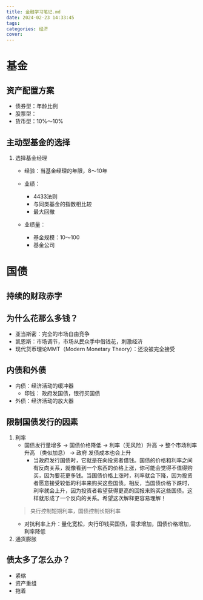 ```yaml
---
title: 金融学习笔记.md
date: 2024-02-23 14:33:45
tags: 
categories: 经济
cover: 
---
```


# 基金

## 资产配置方案

* 债券型：年龄比例
* 股票型：
* 货币型：10%～10%

 ## 主动型基金的选择

1. 选择基金经理

   * 经验：当基金经理的年限，8～10年

   * 业绩： 
     * 4433法则
     * 与同类基金的指数相比较
     * 最大回撤

   * 业绩量：
     * 基金规模：10～100
     * 基金公司

# 国债

## 持续的财政赤字

## 为什么花那么多钱？
 * 亚当斯密：完全的市场自由竞争
 * 凯恩斯：市场调节，市场从民众手中借钱花，刺激经济
 * 现代货币理论MMT（Modern Monetary Theory）：还没被完全接受
  

## 内债和外债
* 内债：经济活动的缓冲器
  * 印钱： 政府发国债，银行买国债
* 外债：经济活动的放大器

## 限制国债发行的因素
1. 利率
   * 国债发行量增多 → 国债价格降低 → 利率（无风险）升高 → 整个市场利率升高 （类似加息） → 政府 发债成本也会上升
     * 当政府发行国债时，它就是在向投资者借钱。国债的价格和利率之间有反向关系，就像看到一个东西的价格上涨，你可能会觉得不值得购买，因为要花更多钱。当国债价格上涨时，利率就会下降，因为投资者愿意接受较低的利率来购买这些国债。相反，当国债价格下跌时，利率就会上升，因为投资者希望获得更高的回报来购买这些国债。这样就形成了一个反向的关系。希望这次解释更容易理解！
   > 央行控制短期利率，国债控制长期利率
   * 对抗利率上升：量化宽松，央行印钱买国债，需求增加，国债价格增加，利率降低
2. 通货膨胀

## 债太多了怎么办？
* 紧缩
* 资产重组
* 拖着

